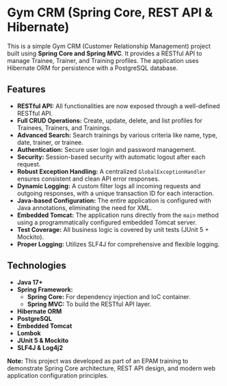 # Gym CRM (Spring Core, REST API & Hibernate)

This is a simple Gym CRM (Customer Relationship Management) project built using **Spring Core and Spring MVC**. It provides a RESTful API to manage Trainee, Trainer, and Training profiles. The application uses Hibernate ORM for persistence with a PostgreSQL database.

## Features

- **RESTful API:** All functionalities are now exposed through a well-defined RESTful API.
- **Full CRUD Operations:** Create, update, delete, and list profiles for Trainees, Trainers, and Trainings.
- **Advanced Search:** Search trainings by various criteria like name, type, date, trainer, or trainee.
- **Authentication:** Secure user login and password management.
- **Security:** Session-based security with automatic logout after each request.
- **Robust Exception Handling:** A centralized `GlobalExceptionHandler` ensures consistent and clean API error responses.
- **Dynamic Logging:** A custom filter logs all incoming requests and outgoing responses, with a unique transaction ID for each interaction.
- **Java-based Configuration:** The entire application is configured with Java annotations, eliminating the need for XML.
- **Embedded Tomcat:** The application runs directly from the `main` method using a programmatically configured embedded Tomcat server.
- **Test Coverage:** All business logic is covered by unit tests (JUnit 5 + Mockito).
- **Proper Logging:** Utilizes SLF4J for comprehensive and flexible logging.

## Technologies

- **Java 17+**
- **Spring Framework:**
    - **Spring Core:** For dependency injection and IoC container.
    - **Spring MVC:** To build the RESTful API layer.
- **Hibernate ORM**
- **PostgreSQL**
- **Embedded Tomcat**
- **Lombok**
- **JUnit 5 & Mockito**
- **SLF4J & Log4j2**

**Note:** This project was developed as part of an EPAM training to demonstrate Spring Core architecture, REST API design, and modern web application configuration principles.